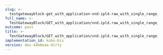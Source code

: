 ```yaml
---
slug: >-
  testgatewayblock-get_with_application-vnd-ipld-raw_with_single_range_request_includes_correct_bytes-body
full_name: >-
  TestGatewayBlock/GET_with_application/vnd.ipld.raw_with_single_range_request_includes_correct_bytes/Body
outcome: pass
title: >-
  TestGatewayBlock/GET_with_application/vnd.ipld.raw_with_single_range_request_includes_correct_bytes/Body
implementation_id: kubo-bis
version: dev-44b0eaa-dirty
---
```


